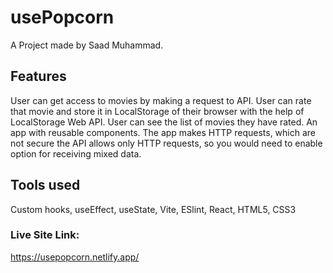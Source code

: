 # usePopcorn

A Project made by Saad Muhammad.

## Features

User can get access to movies by making a request to API.
User can rate that movie and store it in LocalStorage of their browser with the help of LocalStorage Web API.
User can see the list of movies they have rated.
An app with reusable components.
The app makes HTTP requests, which are not secure the API allows only HTTP requests, so you would need to enable option for receiving mixed data.

## Tools used

Custom hooks,
useEffect, useState,
Vite, ESlint, React, HTML5, CSS3

### Live Site Link:

https://usepopcorn.netlify.app/
